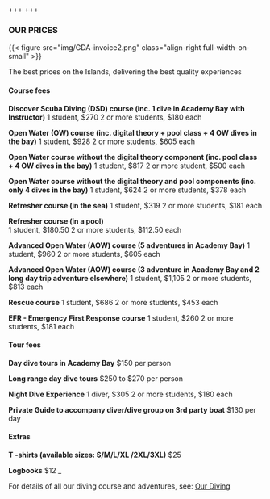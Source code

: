 +++
+++

### OUR PRICES

{{< figure src="img/GDA-invoice2.png" class="align-right full-width-on-small" >}}

<span class="strapline">The best prices on the Islands, delivering the best quality experiences </span>
 
#### Course fees

**Discover Scuba Diving (DSD) course (inc. 1 dive in Academy Bay with Instructor)**
1 student, $270
2 or more students, $180 each

**Open Water (OW) course (inc. digital theory + pool class + 4 OW dives in the bay)**
1 student, $928
2 or more students, $605 each

**Open Water course without the digital theory component (inc. pool class + 4 OW dives in the bay)**
1 student, $817
2 or more student, $500 each

**Open Water course without the digital theory and pool components (inc. only 4 dives in the bay)** 
1 student, $624
2 or more students, $378 each

**Refresher course (in the sea)** 
1 student, $319
2 or more students, $181 each

**Refresher course (in a pool)**  
1 student, $180.50
2 or more students, $112.50 each

**Advanced Open Water (AOW) course (5 adventures in Academy Bay)**
1 student, $960
2 or more students, $605 each

**Advanced Open Water (AOW) course  (3 adventure in Academy Bay and 2 long day trip adventure elsewhere)** 
1 student, $1,105
2 or more students, $813 each

**Rescue course**
1 student, $686
2 or more students, $453 each

**EFR - Emergency First Response course**
1 student, $260
2 or more students, $181 each


#### Tour fees

**Day dive tours in Academy Bay**
$150 per person

**Long range day dive tours**
$250 to $270 per person

**Night Dive Experience**
1 diver, $305
2 or more students, $180 each

**Private Guide to accompany diver/dive group on 3rd party boat**
$130 per day


#### Extras

**T -shirts (available sizes: S/M/L/XL /2XL/3XL)**
$25

**Logbooks**
$12
_

For details of all our diving course and adventures, see: [Our Diving](/our-diving/our-diving)